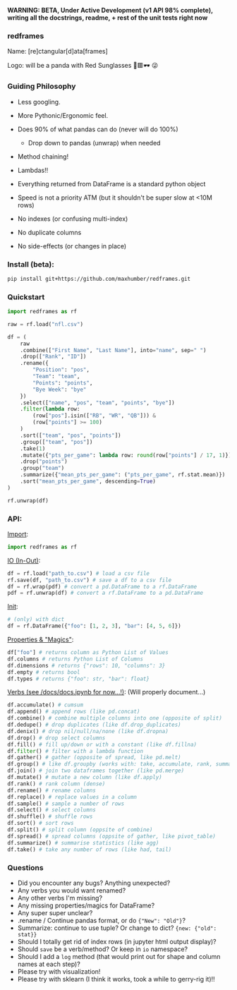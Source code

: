 **WARNING: BETA, Under Active Development (v1 API 98% complete), writing all the docstrings, readme, + rest of the unit tests right now**

### redframes 

Name: [re]ctangular[d]ata[frames]

Logo: will be a panda with Red Sunglasses 🐼🟥🕶 😜



### Guiding Philosophy

- Less googling. 
- More Pythonic/Ergonomic feel. 

- Does 90% of what pandas can do (never will do 100%)
  - Drop down to pandas (unwrap) when needed
- Method chaining!
- Lambdas!!
- Everything returned from DataFrame is a standard python object
- Speed is not a priority ATM (but it shouldn't be super slow at <10M rows)
- No indexes (or confusing multi-index)
- No duplicate columns
- No side-effects (or changes in place)



### Install (beta):

```sh
pip install git+https://github.com/maxhumber/redframes.git
```



### Quickstart

```python
import redframes as rf

raw = rf.load("nfl.csv")

df = (
    raw
    .combine(["First Name", "Last Name"], into="name", sep=" ")
    .drop(["Rank", "ID"])
    .rename({
        "Position": "pos", 
        "Team": "team", 
        "Points": "points", 
        "Bye Week": "bye"
    })
    .select(["name", "pos", "team", "points", "bye"])
    .filter(lambda row: 
        (row["pos"].isin(["RB", "WR", "QB"])) &
        (row["points"] >= 100)
    )
    .sort(["team", "pos", "points"])
    .group(["team", "pos"])
    .take(1)
    .mutate({"pts_per_game": lambda row: round(row["points"] / 17, 1)})
    .drop("points")
    .group("team")
    .summarize({"mean_pts_per_game": ("pts_per_game", rf.stat.mean)})
    .sort("mean_pts_per_game", descending=True)
)

rf.unwrap(df)
```



### API:

<u>Import</u>:

```python
import redframes as rf
```



<u>IO (In-Out)</u>:

```python 
df = rf.load("path_to.csv") # load a csv file
rf.save(df, "path_to.csv") # save a df to a csv file
df = rf.wrap(pdf) # convert a pd.DataFrame to a rf.DataFrame
pdf = rf.unwrap(df) # convert a rf.DataFrame to a pd.DataFrame
```



<u>Init</u>:

```python
# (only) with dict
df = rf.DataFrame({"foo": [1, 2, 3], "bar": [4, 5, 6]})
```



<u>Properties & "Magics"</u>:

```python
df["foo"] # returns column as Python List of Values
df.columns # returns Python List of Columns
df.dimensions # returns {"rows": 10, "columns": 3}
df.empty # returns bool
df.types # returns {"foo": str, "bar": float}
```



<u>Verbs (see /docs/docs.ipynb for now...!)</u>: (Will properly document...)

```python
df.accumulate() # cumsum
df.append() # append rows (like pd.concat)
df.combine() # combine multiple columns into one (opposite of split)
df.dedupe() # drop duplicates (like df.drop_duplicates)
df.denix() # drop nil/null/na/none (like df.dropna)
df.drop() # drop select columns
df.fill() # fill up/down or with a constant (like df.fillna)
df.filter() # filter with a lambda function
df.gather() # gather (opposite of spread, like pd.melt)
df.group() # like df.groupby (works with: take, accumulate, rank, summarize)
df.join() # join two dataframes together (like pd.merge)
df.mutate() # mutate a new column (like df.apply)
df.rank() # rank column (dense)
df.rename() # rename columns
df.replace() # replace values in a column
df.sample() # sample a number of rows
df.select() # select columns
df.shuffle() # shuffle rows
df.sort() # sort rows
df.split() # split column (oppsite of combine)
df.spread() # spread columns (oppsite of gather, like pivot_table)
df.summarize() # summarise statistics (like agg)
df.take() # take any number of rows (like had, tail)
```



### Questions

- Did you encounter any bugs? Anything unexpected?
- Any verbs you would want renamed?
- Any other verbs I'm missing?
- Any missing properties/magics for DataFrame?
- Any super super unclear?
- .rename / Continue pandas format, or do `{"New": "Old"}`?
- Summarize: continue to use tuple? Or change to dict? `{new: {"old": stat}}`
- Should I totally get rid of index rows (in jupyter html output display)?
- Should `save` be a verb/method? Or keep in `io` namespace?
- Should I add a `log` method (that would print out for shape and column names at each step)?
- Please try with visualization!
- Please try with sklearn (I think it works, took a while to gerry-rig it)!!